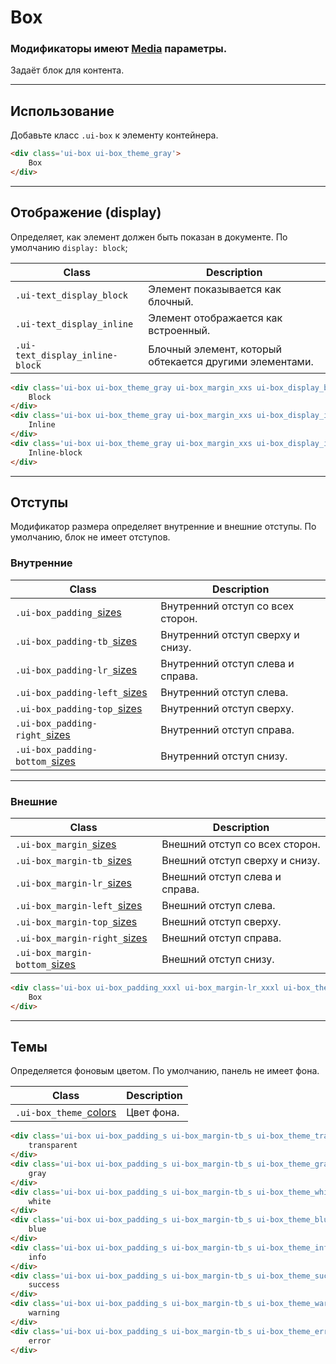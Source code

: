 <!--
docs/blocks/box|40
-->

[sizes]: docs/base/sizes.html
[colors]: docs/base/colors.html
[media]: docs/base/media.html

# Box

### Модификаторы имеют [Media][media] параметры.

Задаёт блок для контента.

---

## Использование

Добавьте класс `.ui-box` к элементу контейнера.

``` html
<div class='ui-box ui-box_theme_gray'>
    Box
</div>
```

---

## Отображение (display)

Определяет, как элемент должен быть показан в документе. По умолчанию `display: block`;

|         Class         |         Description         |
|-----------------------|-----------------------------|
|  `.ui-text_display_block`  | Элемент показывается как блочный.  |
|  `.ui-text_display_inline`  | Элемент отображается как встроенный.  |
|  `.ui-text_display_inline-block`  | Блочный элемент, который обтекается другими элементами.  |

``` html
<div class='ui-box ui-box_theme_gray ui-box_margin_xxs ui-box_display_block'>
    Block
</div>
<div class='ui-box ui-box_theme_gray ui-box_margin_xxs ui-box_display_inline'>
    Inline
</div>
<div class='ui-box ui-box_theme_gray ui-box_margin_xxs ui-box_display_inline-block'>
    Inline-block
</div>
```

---

## Отступы

Модификатор размера определяет внутренние и внешние отступы. По умолчанию, блок не имеет отступов.

### Внутренние

|                         Class                          |            Description            |
|--------------------------------------------------------|-----------------------------------|
|  `.ui-box_padding_`[sizes]        | Внутренний отступ со всех сторон. |
|  `.ui-box_padding-tb_`[sizes]     | Внутренний отступ сверху и снизу. |
|  `.ui-box_padding-lr_`[sizes]     | Внутренний отступ слева и справа. |
|  `.ui-box_padding-left_`[sizes]   | Внутренний отступ слева.          |
|  `.ui-box_padding-top_`[sizes]    | Внутренний отступ сверху.         |
|  `.ui-box_padding-right_`[sizes]  | Внутренний отступ справа.         |
|  `.ui-box_padding-bottom_`[sizes] | Внутренний отступ снизу.          |

---

### Внешние

|                         Class                         |            Description         |
|-------------------------------------------------------|--------------------------------|
|  `.ui-box_margin_`[sizes]        | Внешний отступ со всех сторон. |
|  `.ui-box_margin-tb_`[sizes]     | Внешний отступ сверху и снизу. |
|  `.ui-box_margin-lr_`[sizes]     | Внешний отступ слева и справа. |
|  `.ui-box_margin-left_`[sizes]   | Внешний отступ слева.          |
|  `.ui-box_margin-top_`[sizes]    | Внешний отступ сверху.         |
|  `.ui-box_margin-right_`[sizes]  | Внешний отступ справа.         |
|  `.ui-box_margin-bottom_`[sizes] | Внешний отступ снизу.          |



``` html
<div class='ui-box ui-box_padding_xxxl ui-box_margin-lr_xxxl ui-box_theme_gray'>
    Box
</div>
```

---

## Темы

Определяется фоновым цветом. По умолчанию, панель не имеет фона.

|            Class            |       Description     |
|-----------------------------|-----------------------|
| `.ui-box_theme_`[colors] | Цвет фона. |

``` html
<div class='ui-box ui-box_padding_s ui-box_margin-tb_s ui-box_theme_transparent'>
    transparent
</div>
<div class='ui-box ui-box_padding_s ui-box_margin-tb_s ui-box_theme_gray'>
    gray
</div>
<div class='ui-box ui-box_padding_s ui-box_margin-tb_s ui-box_theme_white'>
    white
</div>
<div class='ui-box ui-box_padding_s ui-box_margin-tb_s ui-box_theme_blue'>
    blue
</div>
<div class='ui-box ui-box_padding_s ui-box_margin-tb_s ui-box_theme_info'>
    info
</div>
<div class='ui-box ui-box_padding_s ui-box_margin-tb_s ui-box_theme_success'>
    success
</div>
<div class='ui-box ui-box_padding_s ui-box_margin-tb_s ui-box_theme_warning'>
    warning
</div>
<div class='ui-box ui-box_padding_s ui-box_margin-tb_s ui-box_theme_error'>
    error
</div>
```
